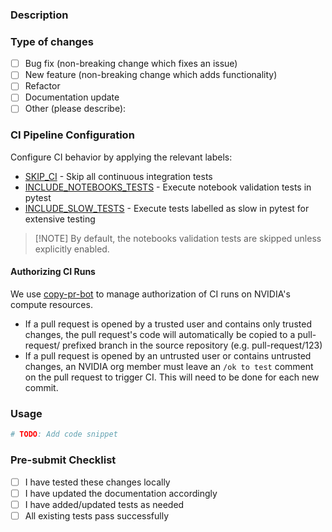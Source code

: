 ### Description

<!-- Provide a detailed description of the changes in this PR -->

### Type of changes

<!-- Mark the relevant option with an [x] -->

- [ ] Bug fix (non-breaking change which fixes an issue)
- [ ] New feature (non-breaking change which adds functionality)
- [ ] Refactor
- [ ] Documentation update
- [ ] Other (please describe):

### CI Pipeline Configuration

Configure CI behavior by applying the relevant labels:

- [SKIP_CI](https://github.com/NVIDIA/bionemo-framework/blob/main/docs/docs/user-guide/contributing/contributing.md#skip_ci) - Skip all continuous integration tests
- [INCLUDE_NOTEBOOKS_TESTS](https://github.com/NVIDIA/bionemo-framework/blob/main/docs/docs/user-guide/contributing/contributing.md#include_notebooks_tests) - Execute notebook validation tests in pytest
- [INCLUDE_SLOW_TESTS](https://github.com/NVIDIA/bionemo-framework/blob/main/docs/docs/user-guide/contributing/contributing.md#include_slow_tests) - Execute tests labelled as slow in pytest for extensive testing

> \[!NOTE\]
> By default, the notebooks validation tests are skipped unless explicitly enabled.

#### Authorizing CI Runs

We use [copy-pr-bot](https://docs.gha-runners.nvidia.com/apps/copy-pr-bot/#automation) to manage authorization of CI
runs on NVIDIA's compute resources.

- If a pull request is opened by a trusted user and contains only trusted changes, the pull request's code will
  automatically be copied to a pull-request/ prefixed branch in the source repository (e.g. pull-request/123)
- If a pull request is opened by an untrusted user or contains untrusted changes, an NVIDIA org member must leave an
  `/ok to test` comment on the pull request to trigger CI. This will need to be done for each new commit.

### Usage

<!--- How does a user interact with the changed code -->

```python
# TODO: Add code snippet
```

### Pre-submit Checklist

<!--- Ensure all items are completed before submitting -->

- [ ] I have tested these changes locally
- [ ] I have updated the documentation accordingly
- [ ] I have added/updated tests as needed
- [ ] All existing tests pass successfully
